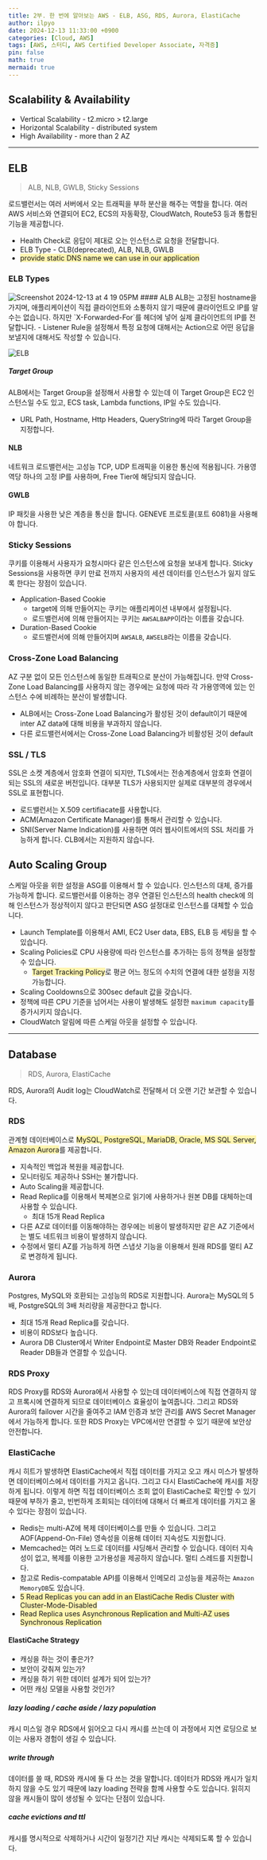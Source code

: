 ```yaml
---
title: 2부. 한 번에 알아보는 AWS - ELB, ASG, RDS, Aurora, ElastiCache
author: ilpyo
date: 2024-12-13 11:33:00 +0900
categories: [Cloud, AWS]
tags: [AWS, 스터디, AWS Certified Developer Associate, 자격증]
pin: false
math: true
mermaid: true
---
```


## Scalability & Availability
- Vertical Scalability - t2.micro > t2.large
- Horizontal Scalability - distributed system
- High Availability - more than 2 AZ

---

## ELB
> ALB, NLB, GWLB, Sticky Sessions

로드밸런서는 여러 서버에서 오는 트래픽을 부하 분산을 해주는 역할을 합니다. 여러 AWS 서비스와 연결되어 EC2, ECS의 자동확장, CloudWatch, Route53 등과 통합된 기능을 제공합니다.
- Health Check로 응답이 제대로 오는 인스턴스로 요청을 전달합니다.
- ELB Type - CLB(deprecated), ALB, NLB, GWLB
- <span style="background-color:#fff5b1">provide static DNS name we can use in our application</span>

### ELB Types

<img alt="Screenshot 2024-12-13 at 4 19 05PM" src="https://github.com/user-attachments/assets/014a4df0-1b0b-407d-8650-4669f8df3639" />
#### ALB
ALB는 고정된 hostname을 가지며, 애플리케이션이 직접 클라이언트와 소통하지 않기 때문에 클라이언트오 IP를 알 수는 없습니다. 하지만 `X-Forwarded-For`를 헤더에 넣어 실제 클라이언트의 IP를 전달합니다. 
- Listener Rule을 설정해서 특정 요청에 대해서는 Action으로 어떤 응답을 보낼지에 대해서도 작성할 수 있습니다. 

![ELB](https://github.com/user-attachments/assets/9af868e7-10f4-423e-8867-c177f30c20b0)

##### Target Group
ALB에서는 Target Group을 설정해서 사용할 수 있는데 이 Target Group은 EC2 인스턴스일 수도 있고, ECS task, Lambda functions, IP일 수도 있습니다.
- URL Path, Hostname, Http Headers, QueryString에 따라 Target Group을 지정합니다.

#### NLB
네트워크 로드밸런서는 고성능 TCP, UDP 트래픽을 이용한 통신에 적용됩니다. 가용영역당 하나의 고정 IP를 사용하며, Free Tier에 해당되지 않습니다.

#### GWLB
IP 패킷을 사용한 낮은 계층을 통신을 합니다. GENEVE 프로토콜(포트 6081)을 사용해야 합니다.

### Sticky Sessions
쿠키를 이용해서 사용자가 요청시마다 같은 인스턴스에 요청을 보내게 합니다. Sticky Sessions을 사용하면 쿠키 만료 전까지 사용자의 세션 데이터를 인스턴스가 잃지 않도록 한다는 장점이 있습니다.
- Application-Based Cookie
  - target에 의해 만들어지는 쿠키는 애플리케이션 내부에서 설정됩니다.
  - 로드밸런서에 의해 만들어지는 쿠키는 `AWSALBAPP`이라는 이름을 갖습니다.
- Duration-Based Cookie
  - 로드밸런서에 의해 만들어지며 `AWSALB`, `AWSELB`라는 이름을 갖습니다.

### Cross-Zone Load Balancing
AZ 구분 없이 모든 인스턴스에 동일한 트래픽으로 분산이 가능해집니다. 만약 Cross-Zone Load Balancing를 사용하지 않는 경우에는 요청에 따라 각 가용영역에 있는 인스턴스 수에 비례하는 분산이 발생합니다.
- ALB에서는 Cross-Zone Load Balancing가 활성된 것이 default이기 때문에 inter AZ data에 대해 비용을 부과하지 않습니다.
- 다른 로드밸런서에서는 Cross-Zone Load Balancing가 비활성된 것이 default

### SSL / TLS
SSL은 소켓 계층에서 암호화 연결이 되지만, TLS에서는 전송계층에서 암호화 연결이 되는 SSL의 새로운 버전입니다. 대부분 TLS가 사용되지만 실제로 대부분의 경우에서 SSL로 표현합니다.
- 로드밸런서는 X.509 certifiacate를 사용합니다.
- ACM(Amazon Certificate Manager)를 통해서 관리할 수 있습니다.
- SNI(Server Name Indication)를 사용하면 여러 웹사이트에서의 SSL 처리를 가능하게 합니다. CLB에서는 지원하지 않습니다.

## Auto Scaling Group
스케일 아웃을 위한 설정을 ASG를 이용해서 할 수 있습니다. 인스턴스의 대체, 증가를 가능하게 합니다. 로드밸런서를 이용하는 경우 연결된 인스턴스의 health check에 의해 인스턴스가 정상적이지 않다고 판단되면 ASG 설정대로 인스턴스를 대체할 수 있습니다.
- Launch Template를 이용해서 AMI, EC2 User data, EBS, ELB 등 세팅을 할 수 있습니다.
- Scaling Policies로 CPU 사용량에 따라 인스턴스를 추가하는 등의 정책을 설정할 수 있습니다.
  - <span style="background-color:#fff5b1">Target Tracking Policy</span>로 평균 어느 정도의 수치의 연결에 대한 설정을 지정 가능합니다.
- Scaling Cooldowns으로 300sec default 값을 갖습니다.
- 정책에 따른 CPU 기준을 넘어서는 사용이 발생해도 설정한 `maximum capacity`를 증가시키지 않습니다.
- CloudWatch 알림에 따른 스케일 아웃을 설정할 수 있습니다.

---

## Database
> RDS, Aurora, ElastiCache

RDS, Aurora의 Audit log는 CloudWatch로 전달해서 더 오랜 기간 보관할 수 있습니다.

### RDS
관계형 데이터베이스로 <span style="background-color:#fff5b1">MySQL, PostgreSQL, MariaDB, Oracle, MS SQL Server, Amazon Aurora</span>를 제공합니다.
- 지속적인 백업과 복원을 제공합니다.
- 모니터링도 제공하나 SSH는 불가합니다.
- Auto Scaling을 제공합니다.
- Read Replica를 이용해서 복제본으로 읽기에 사용하거나 원본 DB를 대체하는데 사용할 수 있습니다.
  - 최대 15개 Read Replica
- 다른 AZ로 데이터를 이동해야하는 경우에는 비용이 발생하지만 같은 AZ 기준에서는 별도 네트워크 비용이 발생하지 않습니다.
- 수정에서 멀티 AZ를 가능하게 하면 스냅샷 기능을 이용해서 원래 RDS를 멀티 AZ로 변경하게 됩니다.

### Aurora
Postgres, MySQL와 호환되는 고성능의 RDS로 지원합니다. Aurora는 MySQL의 5배, PostgreSQL의 3배 처리량을 제공한다고 합니다.
- 최대 15개 Read Replica를 갖습니다.
- 비용이 RDS보다 높습니다.
- Aurora DB Cluster에서 Writer Endpoint로 Master DB와 Reader Endpoint로 Reader DB들과 연결할 수 있습니다. 

### RDS Proxy
RDS Proxy를 RDS와 Aurora에서 사용할 수 있는데 데이터베이스에 직접 연결하지 않고 프록시에 연결하게 되므로 데이터베이스 효율성이 높여줍니다. 그리고 RDS와 Aurora의 failover 시간을 줄여주고
IAM 인증과 보안 관리를 AWS Secret Manager에서 가능하게 합니다.
또한 RDS Proxy는 VPC에서만 연결할 수 있기 때문에 보안상 안전합니다.

### ElastiCache
캐시 히트가 발생하면 ElastiCache에서 직접 데이터를 가지고 오고 캐시 미스가 발생하면 데이터베이스에서 데이터를 가지고 옵니다. 그리고 다시 ElastiCache에 캐시를 저장하게 됩니다.
이렇게 하면 직접 데이터베이스 조회 없이 ElastiCache로 확인할 수 있기 때문에 부하가 줄고, 빈번하게 조회되는 데이터에 대해서 더 빠르게 데이터를 가지고 올 수 있다는 장점이 있습니다.
- Redis는 multi-AZ에 복제 데이터베이스를 만들 수 있습니다. 그리고 AOF(Append-On-File) 영속성을 이용해 데이터 지속성도 지원합니다.
- Memcached는 여러 노드로 데이터를 샤딩해서 관리할 수 있습니다. 데이터 지속성이 없고, 복제를 이용한 고가용성을 제공하지 않습니다. 멀티 스레드를 지원합니다.
- 참고로 Redis-compatable API를 이용해서 인메모리 고성능을 제공하는 `Amazon MemoryDB`도 있습니다.
- <span style="background-color:#fff5b1">5 Read Replicas you can add in an ElastiCache Redis Cluster with Cluster-Mode-Disabled</span>
- <span style="background-color:#fff5b1">Read Replica uses Asynchronous Replication and Multi-AZ uses Synchronous Replication</span>

#### ElastiCache Strategy
- 캐싱을 하는 것이 좋은가?
- 보안이 갖춰져 있는가?
- 캐싱을 하기 위한 데이터 설계가 되어 있는가?
- 어떤 캐싱 모델을 사용할 것인가?

##### lazy loading / cache aside / lazy population
캐시 미스일 경우 RDS에서 읽어오고 다시 캐시를 쓰는데 이 과정에서 지연 로딩으로 보이는 사용자 경험이 생길 수 있습니다.

##### write through
데이터를 쓸 때, RDS와 캐시에 둘 다 쓰는 것을 말합니다. 데이터가 RDS와 캐시가 일치하지 않을 수도 있기 때문에 lazy loading 전략을 함께 사용할 수도 있습니다.
읽히지 않을 캐시들이 많이 생성될 수 있다는 단점이 있습니다.

##### cache evictions and ttl
캐시를 명시적으로 삭제하거나 시간이 일정기간 지난 캐시는 삭제되도록 할 수 있습니다.
